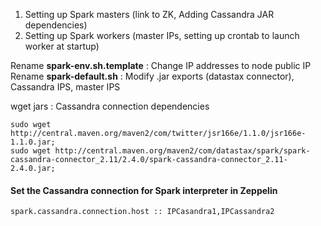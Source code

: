 1. Setting up Spark masters (link to ZK, Adding Cassandra JAR dependencies)
2. Setting up Spark workers (master IPs, setting up crontab to launch worker at startup)

Rename **spark-env.sh.template** : Change IP addresses to node public IP
Rename **spark-default.sh** : Modify .jar exports (datastax connector), Cassandra IPS, master IPS

wget jars : Cassandra connection dependencies
```
sudo wget http://central.maven.org/maven2/com/twitter/jsr166e/1.1.0/jsr166e-1.1.0.jar;
sudo wget http://central.maven.org/maven2/com/datastax/spark/spark-cassandra-connector_2.11/2.4.0/spark-cassandra-connector_2.11-2.4.0.jar;
```

#### Set the Cassandra connection for Spark interpreter in Zeppelin

```
spark.cassandra.connection.host :: IPCasandra1,IPCassandra2
```
